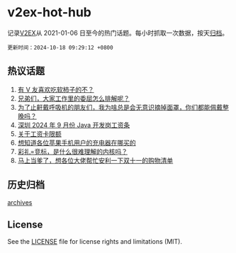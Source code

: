 # v2ex-hot-hub

 记录[V2EX](https://www.v2ex.com/)从 2021-01-06 日至今的热门话题。每小时抓取一次数据，按天[归档](archives)。

`更新时间：2024-10-18 09:29:12 +0800`

## 热议话题

1. [有 V 友喜欢吃软柿子的不？](https://www.v2ex.com/t/1081085)
1. [兄弟们，大家工作里的委屈怎么排解呢？](https://www.v2ex.com/t/1081066)
1. [为了止鼾戴呼吸机的朋友们，我为啥总是会无意识摘掉面罩，你们都能佩戴整晚吗？](https://www.v2ex.com/t/1081051)
1. [深圳 2024 年 9 月份 Java 开发岗工资条](https://www.v2ex.com/t/1081118)
1. [关于工资卡限额](https://www.v2ex.com/t/1081201)
1. [想知道各位苹果手机用户的充电器在哪买的](https://www.v2ex.com/t/1081067)
1. [彩礼=竞标，是什么很难理解的内核吗？](https://www.v2ex.com/t/1081117)
1. [马上当爹了，想各位大佬帮忙安利一下双十一的购物清单](https://www.v2ex.com/t/1081054)

## 历史归档

[archives](archives)

## License

See the [LICENSE](LICENSE) file for license rights and limitations (MIT).

